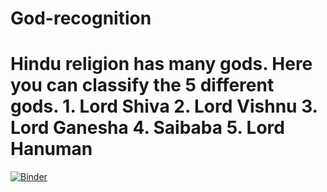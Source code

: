 # God-recognition
# Hindu religion has many gods. Here you can classify the 5 different gods.   1. Lord Shiva 2. Lord Vishnu 3. Lord Ganesha 4. Saibaba 5. Lord Hanuman 
[![Binder](https://mybinder.org/badge_logo.svg)](https://mybinder.org/v2/gh/Kirtipandya/God-recognition/master?urlpath=voila%2Frender%2FGod-recognition.ipynb)
